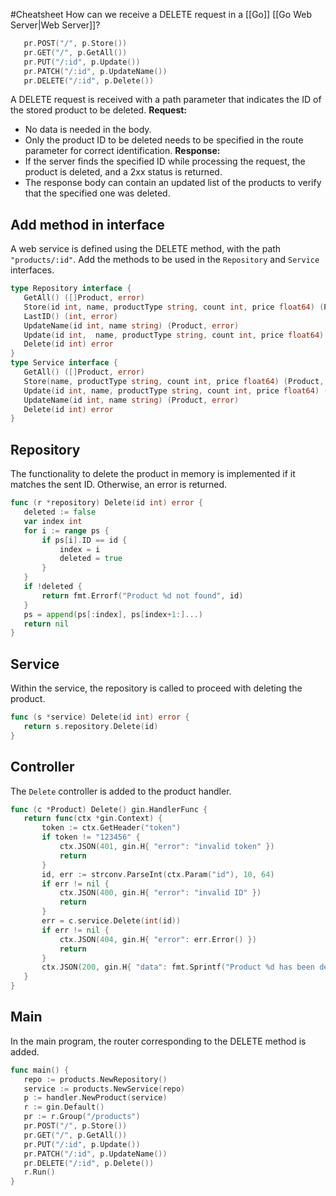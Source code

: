 #Cheatsheet 
How can we receive a DELETE request in a [[Go]] [[Go Web Server|Web Server]]?
```go
   pr.POST("/", p.Store())
   pr.GET("/", p.GetAll())
   pr.PUT("/:id", p.Update())
   pr.PATCH("/:id", p.UpdateName())
   pr.DELETE("/:id", p.Delete())
```
A DELETE request is received with a path parameter that indicates the ID of the stored product to be deleted.
**Request:** 
- No data is needed in the body. 
- Only the product ID to be deleted needs to be specified in the route parameter for correct identification.
**Response:** 
- If the server finds the specified ID while processing the request, the product is deleted, and a 2xx status is returned.
- The response body can contain an updated list of the products to verify that the specified one was deleted.
## Add method in interface
A web service is defined using the DELETE method, with the path `"products/:id"`. Add the methods to be used in the `Repository` and `Service` interfaces.
```go
type Repository interface {
   GetAll() ([]Product, error)
   Store(id int, name, productType string, count int, price float64) (Product, error)
   LastID() (int, error)
   UpdateName(id int, name string) (Product, error)
   Update(id int,  name, productType string, count int, price float64) (Product, error)
   Delete(id int) error
}
type Service interface {
   GetAll() ([]Product, error)
   Store(name, productType string, count int, price float64) (Product, error)
   Update(id int, name, productType string, count int, price float64) (Product, error)
   UpdateName(id int, name string) (Product, error)
   Delete(id int) error
}
```
## Repository
The functionality to delete the product in memory is implemented if it matches the sent ID. Otherwise, an error is returned.
```go
func (r *repository) Delete(id int) error {
   deleted := false
   var index int
   for i := range ps {
       if ps[i].ID == id {
           index = i
           deleted = true
       }
   }
   if !deleted {
       return fmt.Errorf("Product %d not found", id)
   }
   ps = append(ps[:index], ps[index+1:]...)
   return nil
}
```
## Service
Within the service, the repository is called to proceed with deleting the product.
```go
func (s *service) Delete(id int) error {
   return s.repository.Delete(id)
}
```
## Controller
The `Delete` controller is added to the product handler.
```go
func (c *Product) Delete() gin.HandlerFunc {
   return func(ctx *gin.Context) {
       token := ctx.GetHeader("token")
       if token != "123456" {
           ctx.JSON(401, gin.H{ "error": "invalid token" })
           return
       }
       id, err := strconv.ParseInt(ctx.Param("id"), 10, 64)
       if err != nil {
           ctx.JSON(400, gin.H{ "error": "invalid ID" })
           return
       }
       err = c.service.Delete(int(id))
       if err != nil {
           ctx.JSON(404, gin.H{ "error": err.Error() })
           return
       }
       ctx.JSON(200, gin.H{ "data": fmt.Sprintf("Product %d has been deleted", id) })
   }
}
```
## Main
In the main program, the router corresponding to the DELETE method is added.
```go
func main() {
   repo := products.NewRepository()
   service := products.NewService(repo)
   p := handler.NewProduct(service)
   r := gin.Default()
   pr := r.Group("/products")
   pr.POST("/", p.Store())
   pr.GET("/", p.GetAll())
   pr.PUT("/:id", p.Update())
   pr.PATCH("/:id", p.UpdateName())
   pr.DELETE("/:id", p.Delete())
   r.Run()
}
```